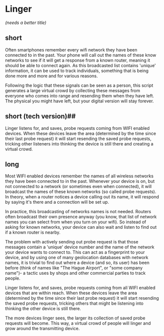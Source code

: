 # Linger #
_(needs a better title)_

## short ##
Often smartphones remember every wifi network they have been 
connected to in the past. Your phone will call out the names of 
these know networks to see if it will get a response from a known
router, meaning it should be able to connect again.
As this broadcasted list contains 'unique' information, it can be
used to track individuals, something that is being done more and more
and for various reasons.

Following the logic that these signals can be seen as a person, this 
script generates a large virtual crowd by collecting these messages 
from everyone who comes into range and resending them when they have 
left. The physical you might have left, but your digital 
version will stay forever.

## short (tech version)##
Linger listens for, and saves, probe requests coming from WIFI enabled 
devices. When these devices leave the area (determined by the time 
since their last probe request) it will start resending the saved 
probe requests, tricking other listeners into thinking the device 
is still there and creating a virtual crowd.

## long ##
Most WIFI enabled devices remember the names of all wireless
networks they have been connected to in the past. Whenever
your device is on, but not connected to a network (or sometimes
even when connected), it will broadcast the names of these known
networks (so called probe requests). In theory, when a router
notices a device calling out its name, it will respond by saying
it's there and a connection will be set up.

In practice, this broadcasting of networks names is not needed.
Routers often broadcast their own presence anyway (you know, that
list of network names you can select from when you turn on your
wifi). So instead of asking for known networks, your device can
also wait and listen to find out if a known router is nearby.

The problem with actively sending out probe request is that those
messages contain a 'unique' device number and the name of the network
your device wants to connect to. This can act as a fingerprint to
your device, and by using one of many geolocation databases with 
network names, it is trivial to find out where a device (and so, 
its user) has been before (think of names like "The Hague Airport",
or "some company name")- a tactic uses by shops and other 
commercial parties to track people.

Linger listens for, and saves, probe requests coming from all WIFI
enabled devices that are within reach. When these devices leave
the area (determined by the time since their last probe request)
it will start resending the saved probe requests, tricking others
that might be listening into thinking the other device is still there.

The more devices linger sees, the larger its collection of saved probe
requests will become. This way, a virtual crowd of people will linger 
and grow around the transmitting device.

